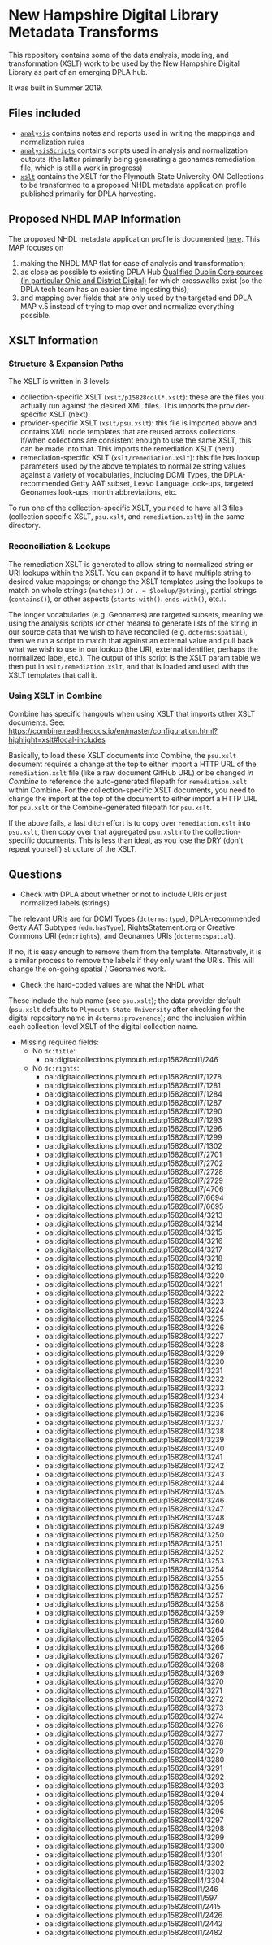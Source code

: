 # New Hampshire Digital Library Metadata Transforms

This repository contains some of the data analysis, modeling, and transformation (XSLT) work to be used by the New Hampshire Digital Library as part of an emerging DPLA hub.

It was built in Summer 2019.

## Files included

- [`analysis`](analysis) contains notes and reports used in writing the mappings and normalization rules
- [`analysisScripts`](analysisScripts) contains scripts used in analysis and normalization outputs (the latter primarily being generating a geonames remediation file, which is still a work in progress)
- [`xslt`](xslt) contains the XSLT for the Plymouth State University OAI Collections to be transformed to a proposed NHDL metadata application profile published primarily for DPLA harvesting.

## Proposed NHDL MAP Information

The proposed NHDL metadata application profile is documented [here](https://docs.google.com/spreadsheets/d/1mfe6_TjKcrgT2htG8P8OPvOqIfdvAreFVmQNgTMrKAg/edit#gid=948424764). This MAP focuses on
1. making the NHDL MAP flat for ease of analysis and transformation;
2. as close as possible to existing DPLA Hub [Qualified Dublin Core sources (in particular Ohio and District Digital)](https://docs.google.com/spreadsheets/d/1nUQmlW959p3j9sR-ic5cYL66mGUSIoIuSD550Ic1hk4/edit#gid=1503963979) for which crosswalks exist (so the DPLA tech team has an easier time ingesting this);
3. and mapping over fields that are only used by the targeted end DPLA MAP v.5 instead of trying to map over and normalize everything possible.

## XSLT Information

### Structure & Expansion Paths

The XSLT is written in 3 levels:
- collection-specific XSLT (`xslt/p15828coll*.xslt`): these are the files you actually run against the desired XML files. This imports the provider-specific XSLT (next).
- provider-specific XSLT (`xslt/psu.xslt`): this file is imported above and contains XML node templates that are reused across collections. If/when collections are consistent enough to use the same XSLT, this can be made into that. This imports the remediation XSLT (next).
- remediation-specific XSLT (`xslt/remediation.xslt`): this file has lookup parameters used by the above templates to normalize string values against a variety of vocabularies, including DCMI Types, the DPLA-recommended Getty AAT subset, Lexvo Language look-ups, targeted Geonames look-ups, month abbreviations, etc.

To run one of the collection-specific XSLT, you need to have all 3 files (collection specific XSLT, `psu.xslt`, and `remediation.xslt`) in the same directory.

### Reconciliation & Lookups

The remediation XSLT is generated to allow string to normalized string or URI lookups within the XSLT. You can expand it to have multiple string to desired value mappings; or change the XSLT templates using the lookups to match on whole strings (`matches()` or `. = $lookup/@string`), partial strings (`contains()`), or other aspects (`starts-with()`. `ends-with()`, etc.).

The longer vocabularies (e.g. Geonames) are targeted subsets, meaning we using the analysis scripts (or other means) to generate lists of the string in our source data that we wish to have reconciled (e.g. `dcterms:spatial`), then we run a script to match that against an external value and pull back what we wish to use in our lookup (the URI, external identifier, perhaps the normalized label, etc.). The output of this script is the XSLT param table we then put in `xslt/remediation.xslt`, and that is loaded and used with the XSLT templates that call it.

### Using XSLT in Combine

Combine has specific hangouts when using XSLT that imports other XSLT documents. See: https://combine.readthedocs.io/en/master/configuration.html?highlight=xslt#local-includes

Basically, to load these XSLT documents into Combine, the `psu.xslt` document requires a change at the top to either import a HTTP URL of the `remediation.xslt` file (like a raw document GitHub URL) or be changed *in Combine* to reference the auto-generated filepath for `remediation.xslt` within Combine. For the collection-specific XSLT documents, you need to change the import at the top of the document to either import a HTTP URL for `psu.xslt` or the Combine-generated filepath for `psu.xslt`.

If the above fails, a last ditch effort is to copy over `remediation.xslt` into `psu.xslt`, then copy over that aggregated `psu.xslt`into the collection-specific documents. This is less than ideal, as you lose the DRY (don't repeat yourself) structure of the XSLT.

## Questions

- Check with DPLA about whether or not to include URIs or just normalized labels (strings)

The relevant URIs are for DCMI Types (`dcterms:type`), DPLA-recommended Getty AAT Subtypes (`edm:hasType`), RightsStatement.org or Creative Commons URI (`edm:rights`), and Geonames URIs (`dcterms:spatial`).

If no, it is easy enough to remove them from the template. Alternatively, it is a similar process to remove the labels if they only want the URIs. This will change the on-going spatial / Geonames work.

- Check the hard-coded values are what the NHDL what

These include the hub name (see `psu.xslt`); the data provider default (`psu.xslt` defaults to `Plymouth State University` after checking for the digital repository name in `dcterms:provenance`); and the inclusion within each collection-level XSLT of the digital collection name.

- Missing required fields:
  - No `dc:title`:
    - oai:digitalcollections.plymouth.edu:p15828coll1/246
  - No `dc:rights`:
    - oai:digitalcollections.plymouth.edu:p15828coll7/1278
    - oai:digitalcollections.plymouth.edu:p15828coll7/1281
    - oai:digitalcollections.plymouth.edu:p15828coll7/1284
    - oai:digitalcollections.plymouth.edu:p15828coll7/1287
    - oai:digitalcollections.plymouth.edu:p15828coll7/1290
    - oai:digitalcollections.plymouth.edu:p15828coll7/1293
    - oai:digitalcollections.plymouth.edu:p15828coll7/1296
    - oai:digitalcollections.plymouth.edu:p15828coll7/1299
    - oai:digitalcollections.plymouth.edu:p15828coll7/1302
    - oai:digitalcollections.plymouth.edu:p15828coll7/2701
    - oai:digitalcollections.plymouth.edu:p15828coll7/2702
    - oai:digitalcollections.plymouth.edu:p15828coll7/2728
    - oai:digitalcollections.plymouth.edu:p15828coll7/2729
    - oai:digitalcollections.plymouth.edu:p15828coll7/4706
    - oai:digitalcollections.plymouth.edu:p15828coll7/6694
    - oai:digitalcollections.plymouth.edu:p15828coll7/6695
    - oai:digitalcollections.plymouth.edu:p15828coll4/3213
    - oai:digitalcollections.plymouth.edu:p15828coll4/3214
    - oai:digitalcollections.plymouth.edu:p15828coll4/3215
    - oai:digitalcollections.plymouth.edu:p15828coll4/3216
    - oai:digitalcollections.plymouth.edu:p15828coll4/3217
    - oai:digitalcollections.plymouth.edu:p15828coll4/3218
    - oai:digitalcollections.plymouth.edu:p15828coll4/3219
    - oai:digitalcollections.plymouth.edu:p15828coll4/3220
    - oai:digitalcollections.plymouth.edu:p15828coll4/3221
    - oai:digitalcollections.plymouth.edu:p15828coll4/3222
    - oai:digitalcollections.plymouth.edu:p15828coll4/3223
    - oai:digitalcollections.plymouth.edu:p15828coll4/3224
    - oai:digitalcollections.plymouth.edu:p15828coll4/3225
    - oai:digitalcollections.plymouth.edu:p15828coll4/3226
    - oai:digitalcollections.plymouth.edu:p15828coll4/3227
    - oai:digitalcollections.plymouth.edu:p15828coll4/3228
    - oai:digitalcollections.plymouth.edu:p15828coll4/3229
    - oai:digitalcollections.plymouth.edu:p15828coll4/3230
    - oai:digitalcollections.plymouth.edu:p15828coll4/3231
    - oai:digitalcollections.plymouth.edu:p15828coll4/3232
    - oai:digitalcollections.plymouth.edu:p15828coll4/3233
    - oai:digitalcollections.plymouth.edu:p15828coll4/3234
    - oai:digitalcollections.plymouth.edu:p15828coll4/3235
    - oai:digitalcollections.plymouth.edu:p15828coll4/3236
    - oai:digitalcollections.plymouth.edu:p15828coll4/3237
    - oai:digitalcollections.plymouth.edu:p15828coll4/3238
    - oai:digitalcollections.plymouth.edu:p15828coll4/3239
    - oai:digitalcollections.plymouth.edu:p15828coll4/3240
    - oai:digitalcollections.plymouth.edu:p15828coll4/3241
    - oai:digitalcollections.plymouth.edu:p15828coll4/3242
    - oai:digitalcollections.plymouth.edu:p15828coll4/3243
    - oai:digitalcollections.plymouth.edu:p15828coll4/3244
    - oai:digitalcollections.plymouth.edu:p15828coll4/3245
    - oai:digitalcollections.plymouth.edu:p15828coll4/3246
    - oai:digitalcollections.plymouth.edu:p15828coll4/3247
    - oai:digitalcollections.plymouth.edu:p15828coll4/3248
    - oai:digitalcollections.plymouth.edu:p15828coll4/3249
    - oai:digitalcollections.plymouth.edu:p15828coll4/3250
    - oai:digitalcollections.plymouth.edu:p15828coll4/3251
    - oai:digitalcollections.plymouth.edu:p15828coll4/3252
    - oai:digitalcollections.plymouth.edu:p15828coll4/3253
    - oai:digitalcollections.plymouth.edu:p15828coll4/3254
    - oai:digitalcollections.plymouth.edu:p15828coll4/3255
    - oai:digitalcollections.plymouth.edu:p15828coll4/3256
    - oai:digitalcollections.plymouth.edu:p15828coll4/3257
    - oai:digitalcollections.plymouth.edu:p15828coll4/3258
    - oai:digitalcollections.plymouth.edu:p15828coll4/3259
    - oai:digitalcollections.plymouth.edu:p15828coll4/3260
    - oai:digitalcollections.plymouth.edu:p15828coll4/3264
    - oai:digitalcollections.plymouth.edu:p15828coll4/3265
    - oai:digitalcollections.plymouth.edu:p15828coll4/3266
    - oai:digitalcollections.plymouth.edu:p15828coll4/3267
    - oai:digitalcollections.plymouth.edu:p15828coll4/3268
    - oai:digitalcollections.plymouth.edu:p15828coll4/3269
    - oai:digitalcollections.plymouth.edu:p15828coll4/3270
    - oai:digitalcollections.plymouth.edu:p15828coll4/3271
    - oai:digitalcollections.plymouth.edu:p15828coll4/3272
    - oai:digitalcollections.plymouth.edu:p15828coll4/3273
    - oai:digitalcollections.plymouth.edu:p15828coll4/3274
    - oai:digitalcollections.plymouth.edu:p15828coll4/3276
    - oai:digitalcollections.plymouth.edu:p15828coll4/3277
    - oai:digitalcollections.plymouth.edu:p15828coll4/3278
    - oai:digitalcollections.plymouth.edu:p15828coll4/3279
    - oai:digitalcollections.plymouth.edu:p15828coll4/3280
    - oai:digitalcollections.plymouth.edu:p15828coll4/3291
    - oai:digitalcollections.plymouth.edu:p15828coll4/3292
    - oai:digitalcollections.plymouth.edu:p15828coll4/3293
    - oai:digitalcollections.plymouth.edu:p15828coll4/3294
    - oai:digitalcollections.plymouth.edu:p15828coll4/3295
    - oai:digitalcollections.plymouth.edu:p15828coll4/3296
    - oai:digitalcollections.plymouth.edu:p15828coll4/3297
    - oai:digitalcollections.plymouth.edu:p15828coll4/3298
    - oai:digitalcollections.plymouth.edu:p15828coll4/3299
    - oai:digitalcollections.plymouth.edu:p15828coll4/3300
    - oai:digitalcollections.plymouth.edu:p15828coll4/3301
    - oai:digitalcollections.plymouth.edu:p15828coll4/3302
    - oai:digitalcollections.plymouth.edu:p15828coll4/3303
    - oai:digitalcollections.plymouth.edu:p15828coll4/3304
    - oai:digitalcollections.plymouth.edu:p15828coll1/246
    - oai:digitalcollections.plymouth.edu:p15828coll1/597
    - oai:digitalcollections.plymouth.edu:p15828coll1/2415
    - oai:digitalcollections.plymouth.edu:p15828coll1/2426
    - oai:digitalcollections.plymouth.edu:p15828coll1/2442
    - oai:digitalcollections.plymouth.edu:p15828coll1/2482
